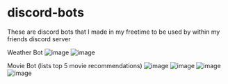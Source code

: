 # discord-bots
These are discord bots that I made in my freetime to be used by within my friends discord server

Weather Bot
![image](https://github.com/user-attachments/assets/16d1054f-386c-4ab9-9935-a33c724a7a42)
![image](https://github.com/user-attachments/assets/9ac56b01-0033-4f1d-9a29-919299dc4740)


Movie Bot (lists top 5 movie recommendations)
![image](https://github.com/user-attachments/assets/dc447852-160f-447b-b273-0e298eaed6e5)
![image](https://github.com/user-attachments/assets/b27848c0-f5af-4ead-ac82-4fd6d9321c96)
![image](https://github.com/user-attachments/assets/dc42af97-b2df-4042-814b-d480f88a3ab8)
![image](https://github.com/user-attachments/assets/515c3dd0-ae2f-4e10-bca7-5ccd52b1f090)



